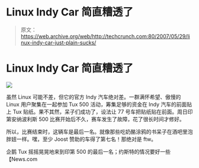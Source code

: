 # Linux Indy Car 简直糟透了

> 原文：<https://web.archive.org/web/http://techcrunch.com:80/2007/05/29/linux-indy-car-just-plain-sucks/>

# Linux Indy Car 简直糟透了

![](img/e6d2d99fc70996405273bb104daedae3.png)

虽然 Linux 可能不差，但它的官方 Indy 汽车绝对差。一群满怀希望、傲慢的 Linux 用户聚集在一起参加 Tux 500 活动，筹集足够的资金在 Indy 汽车的前面贴上 Tux 贴纸。果不其然，呆子们成功了，设法让 77 号车把贴纸贴在前面。周日印第安纳波利斯 500 比赛开始后不久，赛车发生了故障，花了很长时间才修好。

所以，比赛结束时，这辆车是最后一名。就像那些吃奶酪涂鸦的书呆子在酒吧里泡胖妞一样。嘿，至少 Joost 赞助的车得了第七名！那绝对是 ftw。

企鹅 Tux 摇摇晃晃地来到印第 500 的最后一名；约斯特的情况要好一些【News.com 